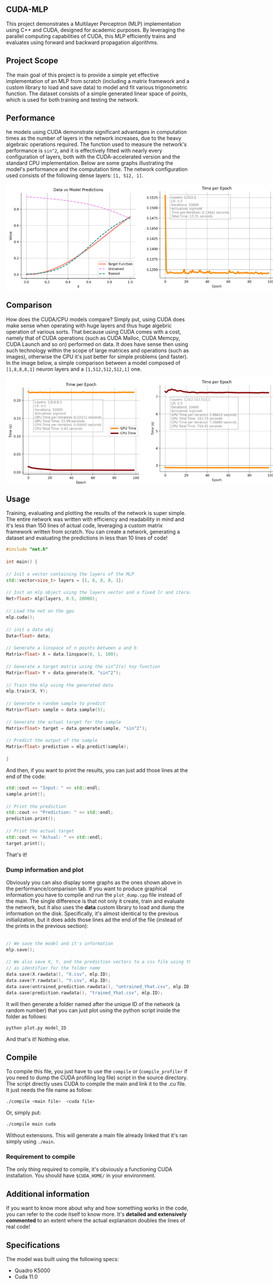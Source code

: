 ## CUDA-MLP
This project demonstrates a Multilayer Perceptron (MLP) implementation using C++ and CUDA, designed for academic purposes. By leveraging the parallel computing capabilities of CUDA, this MLP efficiently trains and evaluates using forward and backward propagation algorithms.

## Project Scope
The main goal of this project is to provide a simple yet effective implementation of an MLP from scratch (including a matrix framework and a custom library to load and save data) to model and fit various trigonometric function. The dataset consists of a simple generated linear space of points, which is used for both training and testing the network.

## Performance 
he models using CUDA demonstrate significant advantages in computation times as the number of layers in the network increases, due to the heavy algebraic operations required.
The function used to measure the network's performance is `sin^⁡2`, and it is effectively fitted with nearly every configuration of layers, both with the CUDA-accelerated version and the standard CPU implementation. Below are some graphs illustrating the model's performance and the computation time. The network configuration used consists of the following dense layers: `[1, 512, 1]`.

<div style="display: flex; justify-content: space-between;">
  <img src="images/fit.png" width="380"/>
  <img src="images/train_time.png" width="380"/>
</div>

## Comparison
How does the CUDA/CPU models compare? Simply put, using CUDA does make sense when operating with huge layers and thus huge algebric operation of various sorts. 
That because using CUDA comes with a cost, namely that of CUDA operations (such as CUDA Malloc, CUDA Memcpy, CUDA Launch and so on) performed on data. 
It does have sense then using such technology within the scope of large matrices and operations (such as images), otherwise the CPU it's just better for simple problems (and faster). 
In the image below, a simple comparison between a model composed of `[1,8,8,8,1]` neuron layers and a `[1,512,512,512,1]` one.

<div style="display: flex; justify-content: space-between;">
  <img src="images/comparison_8hu.png" width="380"/>
  <img src="images/comparison_512hu.png" width="380"/>
</div>

## Usage
Training, evaluating and plotting the results of the network is super simple. The entire network was written with efficiency and readability in mind and it's less than 150 lines of actual code, leveraging a custom matrix framework written from scratch. You can create a network, generating a dataset and evaluating the predictions in less than 10 lines of code!

```cpp
#include "net.h"

int main() {

// Init a vector containing the layers of the MLP
std::vector<size_t> layers = {1, 8, 8, 8, 1};

// Init an mlp object using the layers vector and a fixed lr and iterations
Net<float> mlp(layers, 0.5, 20000);

// Load the net on the gpu
mlp.cuda();

// init a data obj
Data<float> data;

// Generate a linspace of n points between a and b 
Matrix<float> X = data.linspace(0, 1, 100);

// Generate a target matrix using the sin^2(x) toy function
Matrix<float> Y = data.generate(X, "sin^2");

// Train the mlp using the generated data
mlp.train(X, Y);

// Generate n random sample to predict 
Matrix<float> sample = data.sample(5);

// Generate the actual target for the sample
Matrix<float> target = data.generate(sample, "sin^2");

// Predict the output of the sample
Matrix<float> prediction = mlp.predict(sample);

}
```

And then, if you want to print the results, you can just add those lines at the end of the code: 

```cpp
std::cout << "Input: " << std::endl;
sample.print();

// Print the prediction
std::cout << "Prediction: " << std::endl;
prediction.print();

// Print the actual target
std::cout << "Actual: " << std::endl;
target.print();
```
That's it!

### Dump information and plot
Obviously you can also display some graphs as the ones shown above in the performance/comparison tab. If you want to produce graphical information you have to compile and run the ```plot_dump.cpp``` file instead of the main. The single difference is that not only it create, train and evaluate the network, but it also uses the <b>data</b> custom library to load and dump the information on the disk. Specifically, it's almost identical to the previous initialization, but it does adds those lines ad the end of the file (instead of the prints in the previous section): 

```cpp

// We save the model and it's information
mlp.save();

// We also save X, Y, and the prediction vectors to a csv file using the ID of the mlp object
// as identifier for the folder name
data.save(X.rawdata(), "X.csv", mlp.ID);
data.save(Y.rawdata(), "Y.csv", mlp.ID);
data.save(untrained_prediction.rawdata(), "untrained_Yhat.csv", mlp.ID);
data.save(prediction.rawdata(), "trained_Yhat.csv", mlp.ID);
```
It will then generate a folder named after the unique ID of the network (a random number) that you can just plot using the python script inside the folder as follows:

```python
python plot.py model_ID
```
And that's it! Nothing else.

## Compile
To compile this file, you just have to use the ```compile``` or (```compile_profiler``` if you need to dump the CUDA profiling log file) script in the source directory. The script directly uses CUDA to compile the main and link it to the .cu file. It just needs the file name as follow: 
```bash
./compile <main file>  <cuda file>
```
Or, simply put: 
```bash
./compile main cuda
```
Without extensions. This will generate a main file already linked that it's ran simply using ```./main```.

### Requirement to compile
The only thing required to compile, it's obviously a functioning CUDA installation. You should have ```$CUDA_HOME/``` in your environment.

## Additional information 
If you want to know more about why and how something works in the code, you can refer to the code itself to know more. It's <b>detailed and extensively commented</b> to an extent where the actual explanation doubles the lines of real code!

## Specifications
The model was built using the following specs:
- Quadro K5000
- Cuda 11.0

